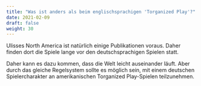 ```yaml
---
title: "Was ist anders als beim englischsprachigen 'Torganized Play'?"
date: 2021-02-09
draft: false
weight: 30
---
```


Ulisses North America ist natürlich einige Publikationen voraus. Daher finden
dort die Spiele lange vor den deutschsprachigen Spielen statt.

Daher kann es dazu kommen, dass die Welt leicht auseinander läuft. Aber durch
das gleiche Regelsystem sollte es möglich sein, mit einem deutschen
Spielercharakter an amerikanischen Torganized Play-Spielen teilzunehmen.

